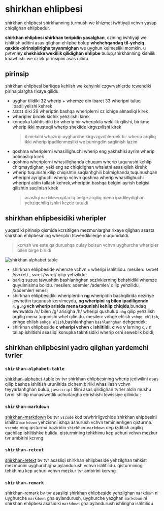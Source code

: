 # shirkhan ehlipbesi

shirkhan ehlipbesi shirkhanning turmush we khizmet iwhtiyaji vchvn yasap chiqilghan ehlipbedur.

**shirkhan ehlipbesi shirkhan teripidin yasalghan**, czining iwhtiyaji we ishlitish aditini asas qilghan ehlipbe bolup **whehchqandaq til-yehziq qaxide-pirinsiplirigha tayanmighan** we uyghun kelmesliki momkin. u pvtvnley **shekhiske wekillik qilidighan ehlipbe** bulup,shirkhanning kishilik khawhishi we czlvk pirinsipini asas qilidu.

## pirinsip

shirkhan ehlipbesi barliqqa kehlish we kehyinki czgvrvshlerde tcwendiki pirinsiplargha rixaye qilidu:

- uyghur tilidiki 32 wherip + whemze din ibaret 33 wheripni tuluq ipadiliyelishi kehrek
- `ASCII` diki 26 wheriptin bashqa wheriplerni cz ichige almasliqi kirek
- wheripler birdek kichik yehzilishi kirek
- konopka takhtisidiki bir wherip bir wheripkila wekillik qilishi, birikme wherip ikki musteqil wherip sheklide kirgvzvlishi kirek
  > dimekchi whazirqi uyghurche kirgvzgvchlerdek bir wherip arqiliq ikki wherip ipadilenmesliki we buningdin saqlinish lazim
- qoshma wheriplerni whasillighuchi wherip eng yakhshisi ayrim wherip bolmasliqi kirek
- qoshma wheriplerni whasillighanda chuqum wherip tuqunushi kehlip chiqmaydighan, yaki eng az chiqidighan whaletni asas qilsh kirehk
- wherip tuqunishi kilip chiqishtin saqlanhghili bolmighanda,tuqunushqan wheripni ayrighuchi wherip vchvn qoshma wherip whasillighuchi wheripni aldin tallash kehrek,wheriptin bashqa belgini ayrish belgisi qilishtin saqlinish kirek
  > asasliqi `markdown` qatarliq belge arqiliq mena ipadileydighan yehziqchiliq ishliri kczde tutuldi

## shirkhan ehlipbesidiki wheripler

yuqardiki pirinsip qismida kcrsitilgen mezmunlargha rixaye qilghan asasta shirkhan ehlipbesining wheripliri tcwendikilerge muqumdaldi.

> kcrvsh we este qaldurushqa qulay bolsun vchvn uyghurche wheripler bilen birge birildi

![shirkhan alphabet table](./images/shirkhan-alphabet-table.jpg)

- shirkhan ehlipbeside whemze vchvn `x` wheripi ishlitilidu. mesilen: svrxet /svrxet/ , svret /svret/ qilip yehzilidu;
- barliq suzuq tawushtin bashlanhghan sczlvklerning behshidiki whemze quyulmisimu bolidu. mesilen: ademler /ademler/ qilip yehzilidu, /xademler/ emes;
- shirkhan ehlipbesidiki wheriplerdin **ng** wheripidin bashqilirida neziriye jewhettin tuqunush kcrvlmeydu, **ng wheripini `ng` bilen ipadiligende `n,g,ng` vch wherip arisida mena tuqunishi kehlip chiqidu**,bundaq ewhwalda /n/ bilen /g/ arisigha /h/ wheripi qushulup `nhg` qilip yehzilish arqiliq mena tuqunishi whel qilinidu. mesilen: vnhge ehlish `vnhge ehlish`, enhge ehlish `enhge elish`,bashlanhghan `bashlanhghan` dehgendek;
- shirkhan ehlipbeside **c wheripi vchvn `c` ishlitildi**. **c** we **v** larning `c`,`v` ni tallap ishlitishi asasliqi konupka takhtisidiki wherip orni seweblik boldi;

## shirkhan ehlipbesini yadro qilghan yardemchi tvrler

### `shirkhan-alphabet-table`

[shirkhan-alphabet-table](https://gitee.com/silvaq/shirkhan-alphabet-table)
bv tvr shirkhan ehlipbesining wherip jediwilini asas qilip bashqa ishlitish urunlirida clchem birliki whasillash vchvn teyyarlanhghan bulup,`javascript` tilini asas qilidighan tvrler aldin mushu tvrni ishlitip munasiwetlik uchurlargha ehrishishi tewissiye qilinidu
;

### `shirkhan-markdown`

[shirkhan-markdown](https://gitee.com/silvaq/shirkhan-vscode)
bu tvr `vscode` kod tewhrirligvchide shirkhan ehipbesini ishilitp `markdown` yehzishni ishqa ashurush vchvn teminlenhgen qisturma. `vscode` ning qisturma baziridin `shirkhan-markdown` dep izditish arqiliq qachilap ishlitishke bulidu.
qisturmining tehkhimu kcp uchuri vchvn mezkur tvr ambirini kcrvng

### `shirkhan-retext`

[shirkhan-retext](https://gitee.com/silvaq/shirkhan-retext)
bv tvr asasliqi shirkhan ehlipbeside yehzilghan tehkist mezmunini uyghurchigha aylandurush vchvn ishlitilidu.
qisturmining tehkhimu kcp uchuri vchvn mezkur tvr ambirini kcrvng

### `shirkhan-remark`

[shirkhan-remark](https://gitee.com/silvaq/shirkhan-remark)
bv tvr asasliqi shirkhan ehlipbeside yehzilghan `markdown` ni uyghurche `markdown` gha aylandurush, uyghurche yazghan `markdown` ni shirkhan ehlipbesi asasidiki `markdown` gha aylandurush ishlirigha ishlitilidu
